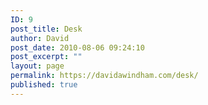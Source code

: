 ```yaml
---
ID: 9
post_title: Desk
author: David
post_date: 2010-08-06 09:24:10
post_excerpt: ""
layout: page
permalink: https://davidawindham.com/desk/
published: true
---
```

